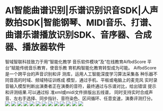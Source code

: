 # AI智能曲谱识别|乐谱识别识音SDK|人声数拍SDK|智能钢琴、MIDI音乐、打谱、曲谱乐谱播放识别SDK、音序器、合成器、播放器软件
智域智联科技致力于用“智能化教学 音乐软件模块”及“在线教育AifbdScore 平台”赋能传统音乐教育，使音乐教 育机构智能化教育转型成为可能。
AifbdScore是一个跨平台的声音识别和评 测库，运用人工智能深度学习算法采集各 种乐器不同音高的时域、频域特征训练成 模型，通过手机、平板或电脑上的麦克风 实时录音输入模型判断出演奏者正在演奏的音符，最终通过与乐谱对比，给出错误 提示和评测结果.可以通过标 准xml或midi文件排版出五线谱， 同时支持实时合成声音、左右手选择、同步指针、音符染色、区间循环、任意变速，演奏评测打分。
![](https://github.com/aifbdi/aifbdscore/blob/main/AI%E9%9F%B3%E4%B9%90%E6%95%99%E8%82%B2%E8%A7%A3%E5%86%B3%E6%96%B9%E6%A1%88%E6%8F%90%E4%BE%9B%E5%95%86%E9%A1%B9%E7%9B%AE%E4%BB%8B%E7%BB%8D_01.png)
![](https://github.com/aifbdi/aifbdscore/blob/main/AI%E9%9F%B3%E4%B9%90%E6%95%99%E8%82%B2%E8%A7%A3%E5%86%B3%E6%96%B9%E6%A1%88%E6%8F%90%E4%BE%9B%E5%95%86%E9%A1%B9%E7%9B%AE%E4%BB%8B%E7%BB%8D_02.png)
![](https://github.com/aifbdi/aifbdscore/blob/main/AI%E9%9F%B3%E4%B9%90%E6%95%99%E8%82%B2%E8%A7%A3%E5%86%B3%E6%96%B9%E6%A1%88%E6%8F%90%E4%BE%9B%E5%95%86%E9%A1%B9%E7%9B%AE%E4%BB%8B%E7%BB%8D_03.png)
![](https://github.com/aifbdi/aifbdscore/blob/main/AI%E9%9F%B3%E4%B9%90%E6%95%99%E8%82%B2%E8%A7%A3%E5%86%B3%E6%96%B9%E6%A1%88%E6%8F%90%E4%BE%9B%E5%95%86%E9%A1%B9%E7%9B%AE%E4%BB%8B%E7%BB%8D_04.png)
![](https://github.com/aifbdi/aifbdscore/blob/main/AI%E9%9F%B3%E4%B9%90%E6%95%99%E8%82%B2%E8%A7%A3%E5%86%B3%E6%96%B9%E6%A1%88%E6%8F%90%E4%BE%9B%E5%95%86%E9%A1%B9%E7%9B%AE%E4%BB%8B%E7%BB%8D_05.png)
![](https://github.com/aifbdi/aifbdscore/blob/main/AI%E9%9F%B3%E4%B9%90%E6%95%99%E8%82%B2%E8%A7%A3%E5%86%B3%E6%96%B9%E6%A1%88%E6%8F%90%E4%BE%9B%E5%95%86%E9%A1%B9%E7%9B%AE%E4%BB%8B%E7%BB%8D_06.png)
![](https://github.com/aifbdi/aifbdscore/blob/main/AI%E9%9F%B3%E4%B9%90%E6%95%99%E8%82%B2%E8%A7%A3%E5%86%B3%E6%96%B9%E6%A1%88%E6%8F%90%E4%BE%9B%E5%95%86%E9%A1%B9%E7%9B%AE%E4%BB%8B%E7%BB%8D_07.png)
![](https://github.com/aifbdi/aifbdscore/blob/main/AI%E9%9F%B3%E4%B9%90%E6%95%99%E8%82%B2%E8%A7%A3%E5%86%B3%E6%96%B9%E6%A1%88%E6%8F%90%E4%BE%9B%E5%95%86%E9%A1%B9%E7%9B%AE%E4%BB%8B%E7%BB%8D_08.png)
![](https://github.com/aifbdi/aifbdscore/blob/main/AI%E9%9F%B3%E4%B9%90%E6%95%99%E8%82%B2%E8%A7%A3%E5%86%B3%E6%96%B9%E6%A1%88%E6%8F%90%E4%BE%9B%E5%95%86%E9%A1%B9%E7%9B%AE%E4%BB%8B%E7%BB%8D_09.png)
![](https://github.com/aifbdi/aifbdscore/blob/main/AI%E9%9F%B3%E4%B9%90%E6%95%99%E8%82%B2%E8%A7%A3%E5%86%B3%E6%96%B9%E6%A1%88%E6%8F%90%E4%BE%9B%E5%95%86%E9%A1%B9%E7%9B%AE%E4%BB%8B%E7%BB%8D_10.png)
![](https://github.com/aifbdi/aifbdscore/blob/main/AI%E9%9F%B3%E4%B9%90%E6%95%99%E8%82%B2%E8%A7%A3%E5%86%B3%E6%96%B9%E6%A1%88%E6%8F%90%E4%BE%9B%E5%95%86%E9%A1%B9%E7%9B%AE%E4%BB%8B%E7%BB%8D_11.png)
![](https://github.com/aifbdi/aifbdscore/blob/main/AI%E9%9F%B3%E4%B9%90%E6%95%99%E8%82%B2%E8%A7%A3%E5%86%B3%E6%96%B9%E6%A1%88%E6%8F%90%E4%BE%9B%E5%95%86%E9%A1%B9%E7%9B%AE%E4%BB%8B%E7%BB%8D_12.png)
![](https://github.com/aifbdi/aifbdscore/blob/main/AI%E9%9F%B3%E4%B9%90%E6%95%99%E8%82%B2%E8%A7%A3%E5%86%B3%E6%96%B9%E6%A1%88%E6%8F%90%E4%BE%9B%E5%95%86%E9%A1%B9%E7%9B%AE%E4%BB%8B%E7%BB%8D_13.png)
